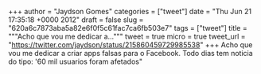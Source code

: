 
+++
author = "Jaydson Gomes"
categories = ["tweet"]
date = "Thu Jun 21 17:35:18 +0000 2012"
draft = false
slug = "620a6c7873aba5a82e6f0f5c61fac7ca6fb503e7"
tags = ["tweet"]
title = """Acho que vou me dedicar a..."""
tweet = true
micro = true
tweet_url = "https://twitter.com/jaydson/status/215860459729985538"
+++
Acho que vou me dedicar a criar apps falsas para o Facebook. Todo dias tem noticia do tipo: '60 mil usuarios foram afetados"
